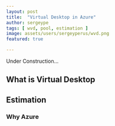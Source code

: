 ```yaml
---
layout: post
title:  "Virtual Desktop in Azure"
author: sergeype
tags: [ wvd, pool, estimation ]
image: assets/users/sergeyperus/wvd.png
featured: true

---
```

	
Under Construction...


## What is Virtual Desktop 



## Estimation



### Why Azure 

